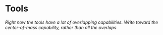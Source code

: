 Tools
=====

*Right now the tools have a lot of overlapping capabilities. Write toward the center-of-mass capability, rather than all the overlaps*
